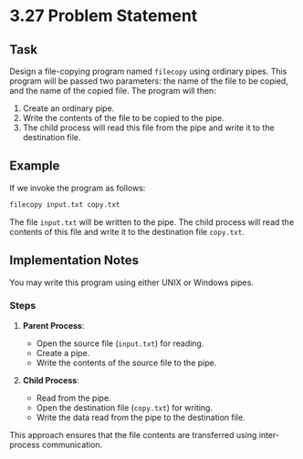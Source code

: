 # 3.27 Problem Statement

## Task

Design a file-copying program named `filecopy` using ordinary pipes. This program will be passed two parameters: the name of the file to be copied, and the name of the copied file. The program will then:

1. Create an ordinary pipe.
2. Write the contents of the file to be copied to the pipe.
3. The child process will read this file from the pipe and write it to the destination file.

## Example

If we invoke the program as follows:

```bash
filecopy input.txt copy.txt
```

The file `input.txt` will be written to the pipe. The child process will read the contents of this file and write it to the destination file `copy.txt`.

## Implementation Notes

You may write this program using either UNIX or Windows pipes.

### Steps

1. **Parent Process**:
   - Open the source file (`input.txt`) for reading.
   - Create a pipe.
   - Write the contents of the source file to the pipe.

2. **Child Process**:
   - Read from the pipe.
   - Open the destination file (`copy.txt`) for writing.
   - Write the data read from the pipe to the destination file.

This approach ensures that the file contents are transferred using inter-process communication.
